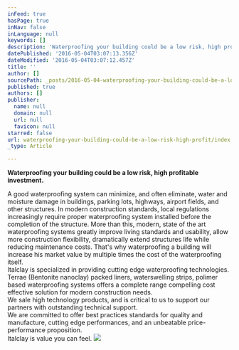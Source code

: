 ```yaml
---
inFeed: true
hasPage: true
inNav: false
inLanguage: null
keywords: []
description: 'Waterproofing your building could be a low risk, high profitable investment.'
datePublished: '2016-05-04T03:07:13.356Z'
dateModified: '2016-05-04T03:07:12.457Z'
title: ''
author: []
sourcePath: _posts/2016-05-04-waterproofing-your-building-could-be-a-low-risk-high-profit.md
published: true
authors: []
publisher:
  name: null
  domain: null
  url: null
  favicon: null
starred: false
url: waterproofing-your-building-could-be-a-low-risk-high-profit/index.html
_type: Article

---
```

**Waterproofing your building could be a low risk, high profitable investment.**

A good waterproofing system can minimize, and often eliminate, water and moisture damage in buildings, parking lots, highways, airport fields, and other structures. In modern construction standards, local regulations increasingly require proper waterproofing system installed before the completion of the structure. More than this, modern, state of the art waterproofing systems greatly improve living standards and usability, allow more construction flexibility, dramatically extend structures life while reducing maintenance costs. That's why waterproofing a building will increase his market value by multiple times the cost of the waterproofing itself.  
Italclay is specialized in providing cutting edge waterproofing technologies. Terrae (Bentonite nanoclay) packed liners, waterswelling strips, polimer based waterproofing systems offers a complete range compelling cost effective solution for modern construction needs.  
We sale high technology products, and is critical to us to support our partners with outstanding technical support.  
We are committed to offer best practices standards for quality and manufacture, cutting edge performances, and an unbeatable price-performance proposition.  
Italclay is value you can feel.
![](https://the-grid-user-content.s3-us-west-2.amazonaws.com/44d35b02-2e67-4bbf-887b-353dac182ad8.jpg)